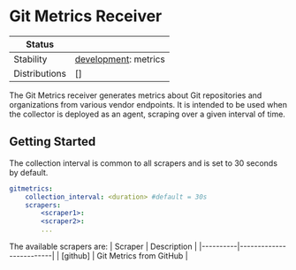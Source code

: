 # Git Metrics Receiver

<!-- status autogenerated section -->
| Status        |           |
| ------------- |-----------|
| Stability     | [development]: metrics   |
| Distributions | [] |

[development]: https://github.com/open-telemetry/opentelemetry-collector#development
<!-- end autogenerated section --> 

The Git Metrics receiver generates metrics about Git repositories and 
organizations from various vendor endpoints. It is intended to be used
when the collector is deployed as an agent, scraping over a given interval of
time.

## Getting Started

The collection interval is common to all scrapers and is set to 30 seconds by default.

```yaml
gitmetrics:
    collection_interval: <duration> #default = 30s
    scrapers:
        <scraper1>:
        <scraper2>:
        ...
```

The available scrapers are:
| Scraper  | Description             |
|----------|-------------------------|
| [github] | Git Metrics from GitHub |

